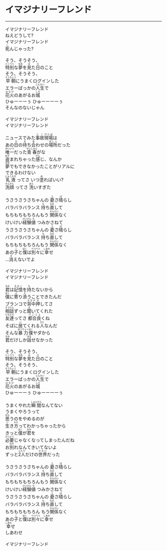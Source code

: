 # イマジナリーフレンド
---
<lyric>
イマジナリーフレンド<br/>
ねえどうして?<br/>
イマジナリーフレンド<br/>
<ruby>死<rt>し</rt></ruby>んじゃった?<br/>
<br/>
そう、そうそう、<br/>
<ruby>特別<rt>とくべつ</rt></ruby>な<ruby>夢<rt>ゆめ</rt></ruby>を<ruby>見<rt>み</rt></ruby>た<ruby>日<rt>ひ</rt></ruby>のこと<br/>
そう、そうそう、<br/>
<ruby>早朝<rt>そうちょう</rt></ruby>にうまくログインした<br/>
エラーばっかの<ruby>人生<rt>じんせい</rt></ruby>で<br/>
<ruby>花火<rt>はなび</rt></ruby>のあがるお<ruby>城<rt>しろ</rt></ruby><br/>
ひゅーーーぅ ひゅーーーーぅ<br/>
そんなのないじゃん<br/>
<br/>
イマジナリーフレンド<br/>
イマジナリーフレンド<br/>
<br/>
ニュースでみた<ruby>事故<rt>じこ</rt></ruby><ruby>現場<rt>げんば</rt></ruby>は<br/>
あの<ruby>日<rt>ひ</rt></ruby>の<ruby>待<rt>ま</rt></ruby>ち<ruby>合<rt>あ</rt></ruby>わせの<ruby>場所<rt>ばしょ</rt></ruby>だった<br/>
<ruby>唯一<rt>ゆいいつ</rt></ruby>だった<ruby>青春<rt>せいしゅん</rt></ruby>がな<br/>
<ruby>盗<rt>ぬす</rt></ruby>まれちゃった<ruby>感<rt>かん</rt></ruby>じ、なんか<br/>
<ruby>夢<rt>ゆめ</rt></ruby>でもできなかったことがリアルに<br/>
できるわけない<br/>
<ruby>乳液<rt>にゅうえき</rt></ruby> ってさ いつ<ruby>塗<rt>ぬ</rt></ruby>ればいい?<br/>
<ruby>洗顔<rt>せんがん</rt></ruby> ってさ <ruby>洗<rt>あら</rt></ruby>いすぎた<br/>
<br/>
うさうさうさちゃんの <ruby>憂<rt>う</rt></ruby>さ<ruby>晴<rt>ば</rt></ruby>らし<br/>
バラバラバランス <ruby>持<rt>も</rt></ruby>ち<ruby>直<rt>なお</rt></ruby>して<br/>
もちもちもちろんもう <ruby>関係<rt>かんけい</rt></ruby>なく<br/>
けいけい<ruby>経験<rt>けいけん</rt></ruby><ruby>値<rt>ち</rt></ruby> つみかさねて<br/>
うさうさうさちゃんの <ruby>憂<rt>う</rt></ruby>さ<ruby>晴<rt>ば</rt></ruby>らし<br/>
バラバラバランス <ruby>持<rt>も</rt></ruby>ち<ruby>直<rt>なお</rt></ruby>して<br/>
もちもちもちろんもう <ruby>関係<rt>かんけい</rt></ruby>なく<br/>
あの<ruby>子<rt>こ</rt></ruby>と<ruby>僕<rt>ぼく</rt></ruby>は<ruby>別々<rt>べつべつ</rt></ruby>に<ruby>幸<rt>しあわ</rt></ruby>せ<br/>
…<ruby>消<rt>き</rt></ruby>えないでよ<br/>
<br/>
イマジナリーフレンド<br/>
イマジナリーフレンド<br/>
<br/>
<ruby>君<rt>きみ</rt></ruby>は<ruby>記憶<rt>きおく</rt></ruby>を<ruby>持<rt>も</rt></ruby>たないから<br/>
<ruby>僕<rt>ぼく</rt></ruby>に<ruby>寄<rt>よ</rt></ruby>り<ruby>添<rt>そ</rt></ruby>うことできたんだ<br/>
ブランコで<ruby>背中<rt>せなか</rt></ruby><ruby>押<rt>お</rt></ruby>してさ<br/>
<ruby>相談<rt>そうだん</rt></ruby>ずっと<ruby>聞<rt>き</rt></ruby>いてくれた<br/>
<ruby>友達<rt>ともだち</rt></ruby>ってさ <ruby>都合良<rt>つごうよ</rt></ruby>くね<br/>
そばに<ruby>居<rt>い</rt></ruby>てくれる<ruby>人<rt>ひと</rt></ruby>なんだ<br/>
そんな<ruby>暴力<rt>ぼうりょく</rt></ruby><ruby>僕<rt>ぼく</rt></ruby>ヤダから<br/>
<ruby>君<rt>きみ</rt></ruby>だけしか<ruby>話<rt>はな</rt></ruby>せなかった<br/>
<br/>
そう、そうそう、<br/>
<ruby>特別<rt>とくべつ</rt></ruby>な<ruby>夢<rt>ゆめ</rt></ruby>を<ruby>見<rt>み</rt></ruby>た<ruby>日<rt>ひ</rt></ruby>のこと<br/>
そう、そうそう、<br/>
<ruby>早朝<rt>そうちょう</rt></ruby>にうまくログインした<br/>
エラーばっかの<ruby>人生<rt>じんせい</rt></ruby>で<br/>
<ruby>花火<rt>はなび</rt></ruby>のあがるお<ruby>城<rt>しろ</rt></ruby><br/>
ひゅーーーぅ ひゅーーーーぅ<br/>
<br/>
うまくやれた<ruby>瞬間<rt>しゅんかん</rt></ruby>なんてない<br/>
うまくやろうって<br/>
<ruby>思<rt>おも</rt></ruby>うのをやめるのが<br/>
<ruby>生<rt>い</rt></ruby>き<ruby>方<rt>かた</rt></ruby>ってわかっちゃったから<br/>
きっと<ruby>僕<rt>ぼく</rt></ruby>が<ruby>君<rt>きみ</rt></ruby>を<br/>
<ruby>必要<rt>ひつよう</rt></ruby>じゃなくなってしまったんだね<br/>
お<ruby>別<rt>わか</rt></ruby>れなんてきいてないよ<br/>
ずっと<ruby>2人<rt>ふたり</rt></ruby>だけの<ruby>世界<rt>せかい</rt></ruby>だった<br/>
<br/>
うさうさうさちゃんの <ruby>憂<rt>う</rt></ruby>さ<ruby>晴<rt>ば</rt></ruby>らし<br/>
バラバラバランス <ruby>持<rt>も</rt></ruby>ち<ruby>直<rt>なお</rt></ruby>して<br/>
もちもちもちろんもう <ruby>関係<rt>かんけい</rt></ruby>なく<br/>
けいけい<ruby>経験<rt>けいけん</rt></ruby><ruby>値<rt>ち</rt></ruby> つみかさねて<br/>
うさうさうさちゃんの <ruby>憂<rt>う</rt></ruby>さ<ruby>晴<rt>ば</rt></ruby>らし<br/>
バラバラバランス <ruby>持<rt>も</rt></ruby>ち<ruby>直<rt>なお</rt></ruby>して<br/>
もちもちもちろん もう<ruby>関係<rt>かんけい</rt></ruby>なく<br/>
あの<ruby>子<rt>こ</rt></ruby>と<ruby>僕<rt>ぼく</rt></ruby>は<ruby>別々<rt>べつべつ</rt></ruby>に<ruby>幸<rt>しあわ</rt></ruby>せ<br/>
<ruby>幸<rt>しあわ</rt></ruby>せ<br/>
しあわせ<br/>
<br/>
イマジナリーフレンド<br/>
</lyric>
